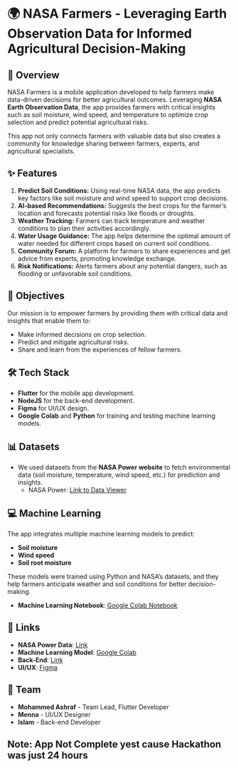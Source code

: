 # 🌍 NASA Farmers - Leveraging Earth Observation Data for Informed Agricultural Decision-Making

## 🚀 Overview
NASA Farmers is a mobile application developed to help farmers make data-driven decisions for better agricultural outcomes. Leveraging **NASA Earth Observation Data**, the app provides farmers with critical insights such as soil moisture, wind speed, and temperature to optimize crop selection and predict potential agricultural risks.

This app not only connects farmers with valuable data but also creates a community for knowledge sharing between farmers, experts, and agricultural specialists.

## ✨ Features
1. **Predict Soil Conditions:** Using real-time NASA data, the app predicts key factors like soil moisture and wind speed to support crop decisions.
2. **AI-based Recommendations:** Suggests the best crops for the farmer’s location and forecasts potential risks like floods or droughts.
3. **Weather Tracking:** Farmers can track temperature and weather conditions to plan their activities accordingly.
4. **Water Usage Guidance:** The app helps determine the optimal amount of water needed for different crops based on current soil conditions.
5. **Community Forum:** A platform for farmers to share experiences and get advice from experts, promoting knowledge exchange.
6. **Risk Notifications:** Alerts farmers about any potential dangers, such as flooding or unfavorable soil conditions.

## 🎯 Objectives
Our mission is to empower farmers by providing them with critical data and insights that enable them to:
- Make informed decisions on crop selection.
- Predict and mitigate agricultural risks.
- Share and learn from the experiences of fellow farmers.

## 🛠️ Tech Stack
- **Flutter** for the mobile app development.
- **NodeJS** for the back-end development.
- **Figma** for UI/UX design.
- **Google Colab** and **Python** for training and testing machine learning models.

## 📊 Datasets
- We used datasets from the **NASA Power website** to fetch environmental data (soil moisture, temperature, wind speed, etc.) for prediction and insights.
  - NASA Power: [Link to Data Viewer](https://power.larc.nasa.gov/data-access-viewer/)

## 💻 Machine Learning
The app integrates multiple machine learning models to predict:
- **Soil moisture**
- **Wind speed**
- **Soil root moisture**

These models were trained using Python and NASA’s datasets, and they help farmers anticipate weather and soil conditions for better decision-making.

- **Machine Learning Notebook**: [Google Colab Notebook](https://colab.research.google.com/drive/1JeXzfN-_1L9kWC0cd7YYXtOSMOjalmhz?usp=sharing)


## 🔗 Links
- **NASA Power Data**: [Link](https://power.larc.nasa.gov/data-access-viewer/)
- **Machine Learning Model**: [Google Colab](https://colab.research.google.com/drive/1JeXzfN-_1L9kWC0cd7YYXtOSMOjalmhz?usp=sharing)
- **Back-End**: [Link](https://github.com/TheSolom/Nasa-Farmers)
- **UI/UX**: [Figma](https://www.figma.com/design/a2eDaCuKkSxjDQrGJaaqiz/Nasa's-Hackthon?node-id=0-1&t=erEH0dlu8J0npPVr-1)

## 👥 Team
- **Mohammed Ashraf** - Team Lead, Flutter Developer
- **Menna** - UI/UX Designer
- **Islam** - Back-end Developer

## Note: App Not Complete yest cause Hackathon was just 24 hours
